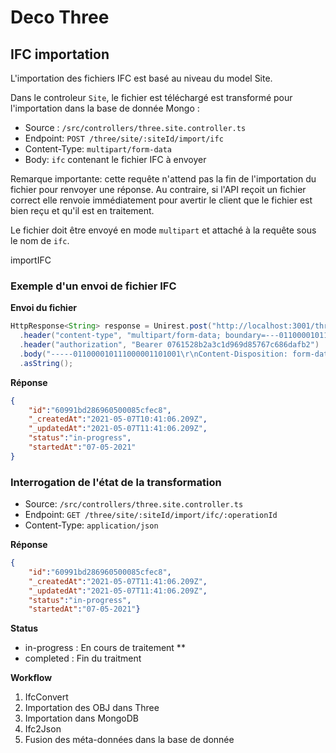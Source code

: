 # Deco Three


## IFC importation

L'importation des fichiers IFC est basé au niveau du model Site.

Dans le controleur `Site`, le fichier est téléchargé est transformé pour l'importation dans la base de donnée Mongo :

* Source : `/src/controllers/three.site.controller.ts`
* Endpoint: `POST /three/site/:siteId/import/ifc`
* Content-Type: `multipart/form-data`
* Body: `ifc` contenant le fichier IFC à envoyer

Remarque importante: cette requête n'attend pas la fin de l'importation du fichier pour renvoyer une réponse. Au contraire, si l'API reçoit un fichier correct elle renvoie immédiatement pour avertir le client que le fichier est bien reçu et qu'il est en traitement.

Le fichier doit être envoyé en mode `multipart` et attaché à la requête sous le nom de `ifc`. 

importIFC

### Exemple d'un envoi de fichier IFC

**Envoi du fichier**

```java
HttpResponse<String> response = Unirest.post("http://localhost:3001/three/site/5dea56767e6ac104dac9fde0/import/ifc?apiKey=e4be3bd3fb61")
  .header("content-type", "multipart/form-data; boundary=---011000010111000001101001")
  .header("authorization", "Bearer 0761528b2a3c1d969d85767c686dafb2")
  .body("-----011000010111000001101001\r\nContent-Disposition: form-data; name=\"ifc\"\r\n\r\n\r\n-----011000010111000001101001--\r\n")
  .asString();
```

**Réponse**

```json
{
    "id":"60991bd286960500085cfec8",
    "_createdAt":"2021-05-07T10:41:06.209Z",
    "_updatedAt":"2021-05-07T11:41:06.209Z",
    "status":"in-progress",
    "startedAt":"07-05-2021"
}
```


### Interrogation de l'état de la transformation

* Source: `/src/controllers/three.site.controller.ts`
* Endpoint: `GET /three/site/:siteId/import/ifc/:operationId`
* Content-Type: `application/json`


**Réponse**

```json
{
    "id":"60991bd286960500085cfec8",
    "_createdAt":"2021-05-07T11:41:06.209Z",
    "_updatedAt":"2021-05-07T11:41:06.209Z",
    "status":"in-progress",
    "startedAt":"07-05-2021"}
```

**Status**

* in-progress : En cours de traitement **
* completed : Fin du traitment


**Workflow**
1. IfcConvert
2. Importation des OBJ dans Three
3. Importation dans MongoDB
4. Ifc2Json
5. Fusion des méta-données dans la base de donnée



